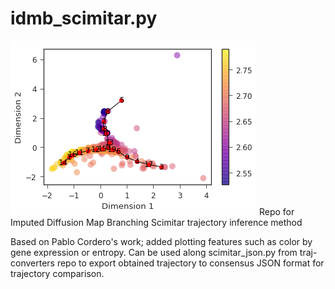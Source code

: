 # idmb_scimitar.py
![Imputed Diffusion Map Branching SCIMITAR](example_scimitar.png)
Repo for Imputed Diffusion Map Branching Scimitar trajectory inference method

Based on Pablo Cordero's work; added plotting features such as color by gene expression or entropy. Can be used along scimitar_json.py from traj-converters repo to export obtained trajectory to consensus JSON format for trajectory comparison.
